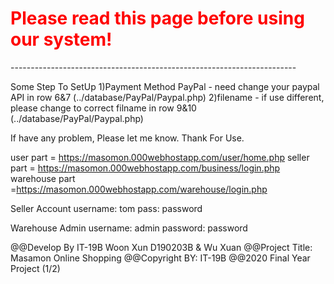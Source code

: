 <h1 style="color:red;font-weight:bold">Please read this page before using our system!</h1>
-----------------------------------------------------------------------

Some Step To SetUp 
1)Payment Method PayPal - need change your paypal API in row 6&7 (../database/PayPal/Paypal.php)
2)filename - if use different, please change to correct filname in row 9&10 (../database/PayPal/Paypal.php)


If have any problem, Please let me know. Thank For Use.

user part = https://masomon.000webhostapp.com/user/home.php
seller part = https://masomon.000webhostapp.com/business/login.php
warehouse part =https://masomon.000webhostapp.com/warehouse/login.php

Seller Account
username: tom
pass: password

Warehouse Admin
username: admin
password: password


@@Develop By IT-19B Woon Xun D190203B & Wu Xuan 
@@Project Title: Masamon Online Shopping
@@Copyright BY: IT-19B
@@2020 Final Year Project (1/2)
